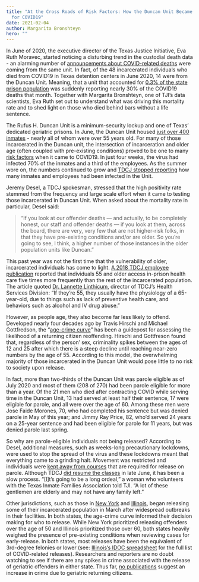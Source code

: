 ```yaml
---
title: "At the Cross Roads of Risk Factors: How the Duncan Unit Became a Hotbed
  for COVID19"
date: 2021-02-04
author: Margarita Bronshteyn
hero: ""
---
```

<!--StartFragment-->

In June of 2020, the executive director of the Texas Justice Initiative, Eva Ruth Moravec, started noticing a disturbing trend in the custodial death data - an alarming number of [announcements about COVID-related deaths](https://www.tdcj.texas.gov/covid-19/index2.html) were coming from the same unit. In fact, of the 48 incarcerated individuals who died from COVID19 in Texas detention centers in June 2020, 14 were from the Duncan Unit. Meaning, that a unit that accounted for [0.3% of the state prison population](https://gritsforbreakfast.blogspot.com/search?q=covid+release) was suddenly reporting nearly 30% of the COVID19 deaths that month. Together with Margarita Bronshteyn, one of TJI’s data scientists, Eva Ruth set out to understand what was driving this mortality rate and to shed light on those who died behind bars without a life sentence.

The Rufus H. Duncan Unit is a minimum-security lockup and one of Texas’ dedicated geriatric prisons. In June, the Duncan Unit housed [just over 400 inmates](https://www.tdcj.texas.gov/kss_inside.html) - nearly all of whom were over 55 years old. For many of those incarcerated in the Duncan unit, the intersection of incarceration and older age (often coupled with pre-existing conditions) proved to be one to many [risk factors](https://theintercept.com/2020/05/06/coronavirus-prison-jail-mass-incarceration/) when it came to COVID19. In just four weeks, the virus had infected 70% of the inmates and a third of the employees. As the summer wore on, the numbers continued to grow and [TDCJ stopped reporting](https://txdps.maps.arcgis.com/apps/opsdashboard/index.html#/dce4d7da662945178ad5fbf3981fa35c) how many inmates and employees had been infected in the Unit.

Jeremy Desel, a TDCJ spokesman, stressed that the high positivity rate stemmed from the frequency and large scale effort when it came to testing those incarcerated in Duncan Unit. When asked about the mortality rate in particular, Desel said: 


> “If you look at our offender deaths — and actually, to be completely honest, our staff and offender deaths — if you look at them, across the board, there are very, very few that are not higher-risk folks, in that they have pre-existing conditions and/or are older. So you’re going to see, I think, a higher number of those instances in the older population units like Duncan.”


This past year was not the first time that the vulnerability of older, incarcerated individuals has come to light. [A 2018 TDCJ employee publication](https://tdcj.texas.gov/connections/2018JanFeb/images/JanFeb2018_agency_shelter.pdf) reported that individuals 55 and older access in-prison health care five times more frequently than the rest of the incarcerated population. The article quoted [Dr. Lannette Linthicum](https://www.tdcj.texas.gov/divisions/hsd/index.html), director of TDCJ’s Health Services Division: “If they’re 55, they usually have the physiology of a 65-year-old, due to things such as lack of preventive health care, and behaviors such as alcohol and IV drug abuse.”

However, as people age, they also become far less likely to offend. Developed nearly four decades ago by Travis Hirschi and Michael Gottfredson, the “[age-crime curve](http://troublesofyouth.pbworks.com/f/age+and+the+explanation+of+crime+-+Hirschi+and+Gott.pdf)” has been a guidepost for assessing the likelihood of a returning citizen reoffending. Hirschi and Gottfreson found that, regardless of the person’ sex, criminality spikes between the ages of 12 and 25 after which there is a steep decline until reaching near-zero numbers by the age of 55. According to this model, the overwhelming majority of those incarcerated in the Duncan Unit would pose little to no risk to society upon release.

In fact, more than two-thirds of the Duncan Unit was parole eligible as of July 2020 and most of them (208 of 270) had been parole eligible for more than a year. Of the 21 men who died after contracting COVID while serving time in the Duncan Unit, 13 had served at least half their sentence, 17 were eligible for parole, and all were over the age of 60. Among these men were Jose Faide Morones, 70, who had completed his sentence but was denied parole in May of this year; and Jimmy Ray Price, 82, who’d served 24 years on a 25-year sentence and had been eligible for parole for 11 years, but was denied parole last spring.

So why are parole-eligible individuals not being released? According to Desel, additional measures, such as weeks-long precautionary lockdowns, were used to stop the spread of the virus and these lockdowns meant that everything came to a grinding halt. Movement was restricted and individuals were [kept away from courses](https://www.texastribune.org/2020/04/14/coronavirus-alters-texas-prisoners-parole-programs-required-release/) that are required for release on parole. Although TDCJ [did resume the classes](https://www.statesman.com/news/20200617/texas-resumes-prison-transfers-for-coronavirus-free-parolees) in late June, it has been a slow process. “\[I]t’s going to be a long ordeal,” a woman who volunteers with the Texas Inmate Families Association told TJI. “A lot of these gentlemen are elderly and may not have any family left.” 

Other jurisdictions, such as those in [New York](http://criminaljustice.cityofnewyork.us/wp-content/uploads/2020/04/MOCJ-COVID-19-Jail-Reduction.pdf) and [Illinois](https://www.cnn.com/2020/04/17/us/cook-county-jail-coronavirius/index.html), began releasing some of their incarcerated population in March after widespread outbreaks in their facilities. In both states, the age-crime curve informed their decision making for who to release. While New York prioritized releasing offenders over the age of 50 and Illinois prioritized those over 60, both states heavily weighed the presence of pre-existing conditions when reviewing cases for early-release. In both states, most releases have been the equivalent of 3rd-degree felonies or lower (see: [Illinois’s IDOC spreadsheet](https://www2.illinois.gov/idoc/Offender/Pages/CommunityNotificationofInmateEarlyRelease.aspx) for the full list of COVID-related releases). Researchers and reporters are no doubt watching to see if there are any spikes in crime associated with the release of geriatric offenders in either state. Thus far, [no publications](https://www.reuters.com/investigates/special-report/usa-jails-release/) suggest an increase in crime due to geriatric returning citizens.

<!--EndFragment-->

